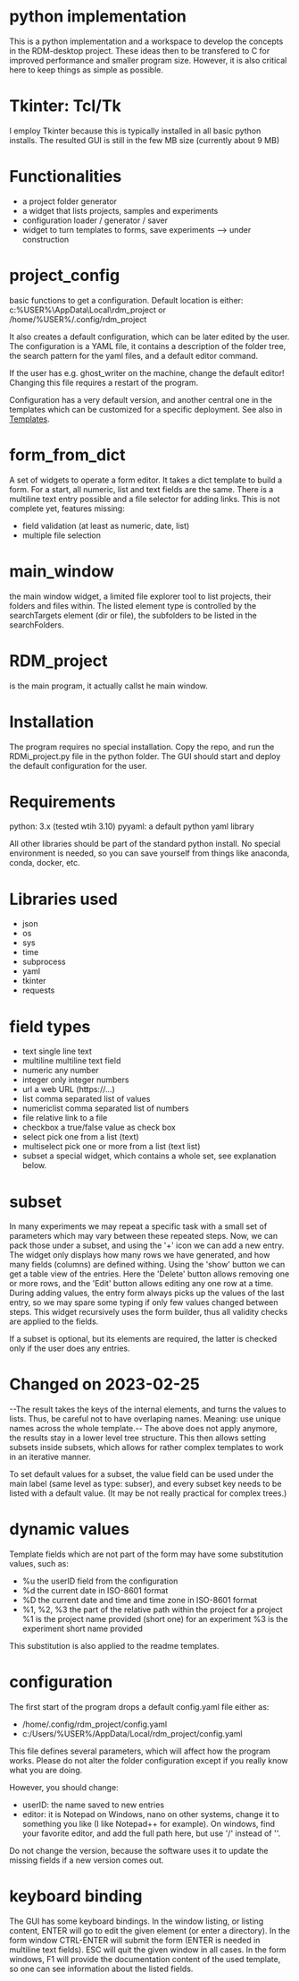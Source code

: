 # python implementation
This is a python implementation and a workspace to develop the concepts in the RDM-desktop project. These ideas then to be transfered to C for improved performance and smaller program size. However, it is also critical here to keep things as simple as possible.

# Tkinter: Tcl/Tk
I employ Tkinter because this is typically installed in all basic python installs.
The resulted GUI is still in the few MB size (currently about 9 MB)

# Functionalities
- a project folder generator
- a widget that lists projects, samples and experiments
- configuration loader / generator / saver
- widget to turn templates to forms, save experiments --> under construction

# project\_config
basic functions to get a configuration. Default location is either:
c:\%USER%\AppData\Local\rdm\_project
or
/home/%USER%/.config/rdm\_project

It also creates a default configuration, which can be later edited by the user.
The configuration is a YAML file, it contains a description of the folder tree,
the search pattern for the yaml files, and a default editor command.

If the user has e.g. ghost\_writer on the machine, change the default editor!
Changing this file requires a restart of the program.

Configuration has a very default version, and another central one in the templates
which can be customized for a specific deployment. See also in
[Templates](../docs/Templates.md).

# form\_from\_dict
A set of widgets to operate a form editor. It takes a dict template to build
a form.
For a start, all numeric, list and text fields are the same. There is a multiline
text entry possible and a file selector for adding links.
This is not complete yet, features missing:
 - field validation (at least as numeric, date, list)
 - multiple file selection

# main\_window
the main window widget, a limited file explorer tool to list projects,
their folders and files within. The listed element type is controlled
by the searchTargets element (dir or file), the subfolders to be listed
in the searchFolders.

# RDM\_project
is the main program, it actually callst he main window.


# Installation
The program requires no special installation.
Copy the repo, and run the RDMi\_project.py file in the python folder.
The GUI should start and deploy the default configuration for the user.

# Requirements
python: 3.x (tested wtih 3.10)
pyyaml: a default python yaml library

All other libraries should be part of the standard python install.
No special environment is needed, so you can save yourself from things like
anaconda, conda, docker, etc.

# Libraries used
- json
- os
- sys
- time
- subprocess
- yaml
- tkinter
- requests

# field types
- text          single line text
- multiline     multiline text field
- numeric       any number
- integer       only integer numbers
- url           a web URL (https://...)
- list          comma separated list of values
- numericlist   comma separated list of numbers
- file          relative link to a file
- checkbox      a true/false value as check box
- select        pick one from a list (text)
- multiselect   pick one or more from a list (text list)
- subset        a special widget, which contains a whole set,
                see explanation below.

# subset
In many experiments we may repeat a specific task with a small set of parameters
which may vary between these repeated steps. Now, we can pack those under a subset,
and using the '+' icon we can add a new entry. The widget only displays how many
rows we have generated, and how many fields (columns) are defined withing.
Using the 'show' button we can get a table view of the entries.
Here the 'Delete' button allows removing one or more rows, and the 'Edit' button
allows editing any one row at a time.
During adding values, the entry form always picks up the values of the last entry,
so we may spare some typing if only few values changed between steps.
This widget recursively uses the form builder, thus all validity checks
are applied to the fields.

If a subset is optional, but its elements are required, the latter is checked
only if the user does any entries.

# Changed on 2023-02-25
--The result takes the keys of the internal elements, and turns the values to lists.
Thus, be careful not to have overlaping names. Meaning: use unique names across
the whole template.--
The above does not apply anymore, the results stay in a lower level tree structure.
This then allows setting subsets inside subsets, which allows for rather complex
templates to work in an iterative manner.

To set default values for a subset, the value field can be used under the main label
(same level as type: subser), and every subset key needs to be listed with a default
value. (It may be not really practical for complex trees.)

# dynamic values
Template fields which are not part of the form may have some
substitution values, such as:
- %u            the userID field from the configuration
- %d            the current date in ISO-8601 format
- %D            the current date and time and time zone in ISO-8601 format
- %1, %2, %3    the part of the relative path within the project
                for a project %1 is the project name provided (short one)
                for an experiment %3 is the experiment short name provided

This substitution is also applied to the readme templates.

# configuration
The first start of the program drops a default config.yaml file
either as:
- /home/.config/rdm\_project/config.yaml
- c:/Users/%USER%/AppData/Local/rdm\_project/config.yaml

This file defines several parameters, which will affect how the
program works. Please do not alter the folder configuration except
if you really know what you are doing.

However, you should change:
- userID: the name saved to new entries
- editor: it is Notepad on Windows, nano on other systems, change it
  to something you like (I like Notepad++ for example).
  On windows, find your favorite editor, and add the full path here, but
  use '/' instead of '\'.

Do not change the version, because the software uses it to update the
missing fields if a new version comes out.


# keyboard binding
The GUI has some keyboard bindings. In the window listing, or listing content,
ENTER will go to edit the given element (or enter a directory). In the form
window CTRL-ENTER will submit the form (ENTER is needed in multiline
text fields).
ESC will quit the given window in all cases.
In the form windows, F1 will provide the documentation content of the used
template, so one can see information about the listed fields.
